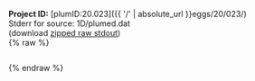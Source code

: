 **Project ID:** [plumID:20.023]({{ '/' | absolute_url }}eggs/20/023/)  
Stderr for source:  1D/plumed.dat   
(download [zipped raw stdout](plumed.dat.plumed.stdout.txt.zip))  
{% raw %}
<pre>
</pre>
{% endraw %}
